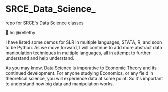 # SRCE_Data_Science_
repo for SRCE's Data Science classes

👋 Im @rellethy

I have listed some demos for SLR in multiple languages, STATA, R, and soon to be Python. 
As we move forward, I will continue to add more abstract data manipulation techniques in multiple languages, all in attempt to further understand and help understand. 

As you may know, Data Science is imperative to Economic Theory and its continued development. For anyone studying Economics, or any field in theoretical science, you will experience data at some point. So it's important to understand how big data and manipulation works. 
